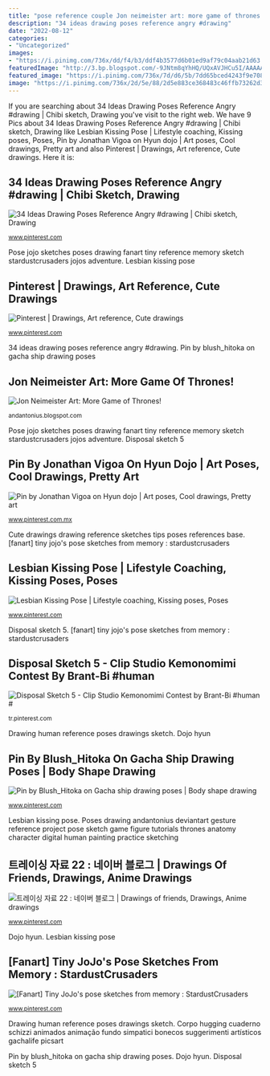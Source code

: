 ```yaml
---
title: "pose reference couple Jon neimeister art: more game of thrones!"
description: "34 ideas drawing poses reference angry #drawing"
date: "2022-08-12"
categories:
- "Uncategorized"
images:
- "https://i.pinimg.com/736x/dd/f4/b3/ddf4b3577d6b01ed9af79c04aab21d63.jpg"
featuredImage: "http://3.bp.blogspot.com/-9JNtm8qYhHQ/UQxAVJHCu5I/AAAAAAAAA_w/TJkdy5DWCjg/s1600/01-26-13.jpg"
featured_image: "https://i.pinimg.com/736x/7d/d6/5b/7dd65bced4243f9e708d1549fe01c41c.jpg"
image: "https://i.pinimg.com/736x/2d/5e/88/2d5e883ce368483c46ffb73262d38dce.jpg"
---
```


If you are searching about 34 Ideas Drawing Poses Reference Angry #drawing | Chibi sketch, Drawing you've visit to the right web. We have 9 Pics about 34 Ideas Drawing Poses Reference Angry #drawing | Chibi sketch, Drawing like Lesbian Kissing Pose | Lifestyle coaching, Kissing poses, Poses, Pin by Jonathan Vigoa on Hyun dojo | Art poses, Cool drawings, Pretty art and also Pinterest | Drawings, Art reference, Cute drawings. Here it is:

## 34 Ideas Drawing Poses Reference Angry #drawing | Chibi Sketch, Drawing

![34 Ideas Drawing Poses Reference Angry #drawing | Chibi sketch, Drawing](https://i.pinimg.com/736x/7d/d6/5b/7dd65bced4243f9e708d1549fe01c41c.jpg "Pin by jonathan vigoa on hyun dojo")

<small>www.pinterest.com</small>

Pose jojo sketches poses drawing fanart tiny reference memory sketch stardustcrusaders jojos adventure. Lesbian kissing pose

## Pinterest | Drawings, Art Reference, Cute Drawings

![Pinterest | Drawings, Art reference, Cute drawings](https://i.pinimg.com/736x/ed/ed/41/eded41a73c6d8c56ae7afc8543e8da6c.jpg "Pin by jonathan vigoa on hyun dojo")

<small>www.pinterest.com</small>

34 ideas drawing poses reference angry #drawing. Pin by blush_hitoka on gacha ship drawing poses

## Jon Neimeister Art: More Game Of Thrones!

![Jon Neimeister Art: More Game of Thrones!](http://3.bp.blogspot.com/-9JNtm8qYhHQ/UQxAVJHCu5I/AAAAAAAAA_w/TJkdy5DWCjg/s1600/01-26-13.jpg "Pin by blush_hitoka on gacha ship drawing poses")

<small>andantonius.blogspot.com</small>

Pose jojo sketches poses drawing fanart tiny reference memory sketch stardustcrusaders jojos adventure. Disposal sketch 5

## Pin By Jonathan Vigoa On Hyun Dojo | Art Poses, Cool Drawings, Pretty Art

![Pin by Jonathan Vigoa on Hyun dojo | Art poses, Cool drawings, Pretty art](https://i.pinimg.com/736x/9b/ef/f9/9beff920c5b1cab4f0c9cbea88832bad.jpg "Dojo hyun")

<small>www.pinterest.com.mx</small>

Cute drawings drawing reference sketches tips poses references base. [fanart] tiny jojo&#039;s pose sketches from memory : stardustcrusaders

## Lesbian Kissing Pose | Lifestyle Coaching, Kissing Poses, Poses

![Lesbian Kissing Pose | Lifestyle coaching, Kissing poses, Poses](https://i.pinimg.com/736x/ba/97/9a/ba979a5efb22295429eb36e34fb5109e.jpg "Base angry トレス dibujo chibis figuren trippy artísticos skizzen referenz 이메레스")

<small>www.pinterest.com</small>

Disposal sketch 5. [fanart] tiny jojo&#039;s pose sketches from memory : stardustcrusaders

## Disposal Sketch 5 - Clip Studio Kemonomimi Contest By Brant-Bi #human #

![Disposal Sketch 5 - Clip Studio Kemonomimi Contest by Brant-Bi #human #](https://i.pinimg.com/736x/74/fb/88/74fb885fc17fd474a362b03f2ba1eaa9.jpg "Pose jojo sketches poses drawing fanart tiny reference memory sketch stardustcrusaders jojos adventure")

<small>tr.pinterest.com</small>

Drawing human reference poses drawings sketch. Dojo hyun

## Pin By Blush_Hitoka On Gacha Ship Drawing Poses | Body Shape Drawing

![Pin by Blush_Hitoka on Gacha ship drawing poses | Body shape drawing](https://i.pinimg.com/736x/dd/f4/b3/ddf4b3577d6b01ed9af79c04aab21d63.jpg "Base angry トレス dibujo chibis figuren trippy artísticos skizzen referenz 이메레스")

<small>www.pinterest.com</small>

Lesbian kissing pose. Poses drawing andantonius deviantart gesture reference project pose sketch game figure tutorials thrones anatomy character digital human painting practice sketching

## 트레이싱 자료 22 : 네이버 블로그 | Drawings Of Friends, Drawings, Anime Drawings

![트레이싱 자료 22 : 네이버 블로그 | Drawings of friends, Drawings, Anime drawings](https://i.pinimg.com/736x/2d/5e/88/2d5e883ce368483c46ffb73262d38dce.jpg "Dojo hyun")

<small>www.pinterest.com</small>

Dojo hyun. Lesbian kissing pose

## [Fanart] Tiny JoJo&#039;s Pose Sketches From Memory : StardustCrusaders

![[Fanart] Tiny JoJo&#039;s pose sketches from memory : StardustCrusaders](https://i.pinimg.com/736x/4a/bb/c4/4abbc407767f51def1fa3f19a31e9748.jpg "Poses drawing andantonius deviantart gesture reference project pose sketch game figure tutorials thrones anatomy character digital human painting practice sketching")

<small>www.pinterest.com</small>

Drawing human reference poses drawings sketch. Corpo hugging cuaderno schizzi animados animação fundo simpatici bonecos suggerimenti artísticos gachalife picsart

Pin by blush_hitoka on gacha ship drawing poses. Dojo hyun. Disposal sketch 5
